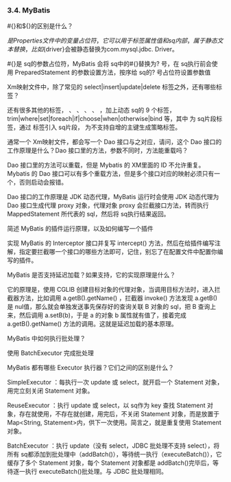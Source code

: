 ### 3.4. MyBatis

#{}和${}的区别是什么？

${}是 Properties 文件中的变量占位符，它可以用于标签属性值和 sq内部，属于静态文本替换，比如${driver}会被静态替换为com.mysql.jdbc. Driver。

#{}是 sq的参数占位符，MyBatis 会将 sq中的#{}替换为? 号，在 sq执行前会使用 PreparedStatement 的参数设置方法，按序给 sq的? 号占位符设置参数值

Xm映射文件中，除了常见的 select|insert|update|delete 标签之外，还有哪些标签？

还有很多其他的标签， <resultMap> 、 <parameterMap> 、 <sql> 、 <include> 、 <selectKey> ，加上动态 sq的 9 个标签， trim|where|set|foreach|if|choose|when|otherwise|bind 等，其中 <sql> 为 sq片段标签，通过 <include> 标签引入 sq片段， <selectKey> 为不支持自增的主键生成策略标签。

通常一个 Xm映射文件，都会写一个 Dao 接口与之对应，请问，这个 Dao 接口的工作原理是什么？Dao 接口里的方法，参数不同时，方法能重载吗？

Dao 接口里的方法可以重载，但是 Mybatis 的 XM里面的 ID 不允许重复。Mybatis 的 Dao 接口可以有多个重载方法，但是多个接口对应的映射必须只有一个，否则启动会报错。

Dao 接口的工作原理是 JDK 动态代理，MyBatis 运行时会使用 JDK 动态代理为 Dao 接口生成代理 proxy 对象，代理对象 proxy 会拦截接口方法，转而执行 MappedStatement 所代表的 sql，然后将 sq执行结果返回。

简述 MyBatis 的插件运行原理，以及如何编写一个插件

实现 MyBatis 的 Interceptor 接口并复写 intercept() 方法，然后在给插件编写注解，指定要拦截哪一个接口的哪些方法即可，记住，别忘了在配置文件中配置你编写的插件。

MyBatis 是否支持延迟加载？如果支持，它的实现原理是什么？

它的原理是，使用 CGLIB 创建目标对象的代理对象，当调用目标方法时，进入拦截器方法，比如调用 a.getB().getName() ，拦截器 invoke() 方法发现 a.getB() 是 nul值，那么就会单独发送事先保存好的查询关联 B 对象的 sql，把 B 查询上来，然后调用 a.setB(b)，于是 a 的对象 b 属性就有值了，接着完成 a.getB().getName() 方法的调用。这就是延迟加载的基本原理。

MyBatis 中如何执行批处理？

使用 BatchExecutor 完成批处理

MyBatis 都有哪些 Executor 执行器？它们之间的区别是什么？

SimpleExecutor ：每执行一次 update 或 select，就开启一个 Statement 对象，用完立刻关闭 Statement 对象。

ReuseExecutor ：执行 update 或 select，以 sq作为 key 查找 Statement 对象，存在就使用，不存在就创建，用完后，不关闭 Statement 对象，而是放置于 Map<String, Statement>内，供下一次使用。简言之，就是重复使用 Statement 对象。

BatchExecutor ：执行 update（没有 select，JDBC 批处理不支持 select），将所有 sq都添加到批处理中（addBatch()），等待统一执行（executeBatch()），它缓存了多个 Statement 对象，每个 Statement 对象都是 addBatch()完毕后，等待逐一执行 executeBatch()批处理。与 JDBC 批处理相同。